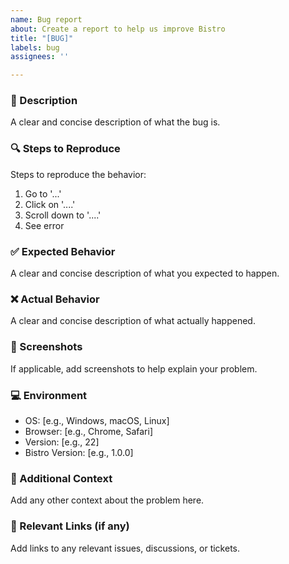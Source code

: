 ```yaml
---
name: Bug report
about: Create a report to help us improve Bistro
title: "[BUG]"
labels: bug
assignees: ''

---
```


### 🐛 Description
A clear and concise description of what the bug is.

### 🔍 Steps to Reproduce
Steps to reproduce the behavior:
1. Go to '...'
2. Click on '....'
3. Scroll down to '....'
4. See error

### ✅ Expected Behavior
A clear and concise description of what you expected to happen.

### ❌ Actual Behavior
A clear and concise description of what actually happened.

### 📸 Screenshots
If applicable, add screenshots to help explain your problem.

### 💻 Environment
- OS: [e.g., Windows, macOS, Linux]
- Browser: [e.g., Chrome, Safari]
- Version: [e.g., 22]
- Bistro Version: [e.g., 1.0.0]

### 📝 Additional Context
Add any other context about the problem here.

### 🔗 Relevant Links (if any)
Add links to any relevant issues, discussions, or tickets.
